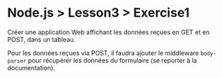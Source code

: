# Node.js > Lesson3 > Exercise1

Créer une application Web affichant les données reçues en GET et en POST, dans un tableau.

Pour les données reçues via POST, il faudra ajouter le middleware `body-parser` pour récupérer les données du formulaire (se reporter à la documentation).
